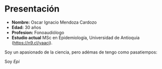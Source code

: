 # **Presentación** 

- **Nombre:** Oscar Ignacio Mendoza Cardozo
- **Edad:** 30 años
- **Profesion:** Fonoaudiólogo 
- **Estudio actual** MSc en Epidemiología, Universidad de Antioquia (https://n9.cl/yaacj).

Soy un apasionado de la ciencia, pero adémas de tengo como pasatiempos:











Soy *Epi* 

